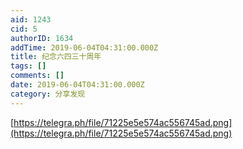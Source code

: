 ```yaml
---
aid: 1243
cid: 5
authorID: 1634
addTime: 2019-06-04T04:31:00.000Z
title: 纪念六四三十周年
tags: []
comments: []
date: 2019-06-04T04:31:00.000Z
category: 分享发现
---
```


[https://telegra.ph/file/71225e5e574ac556745ad.png](https://telegra.ph/file/71225e5e574ac556745ad.png)
